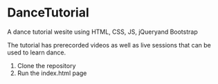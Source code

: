 # DanceTutorial
A dance tutorial wesite using HTML, CSS, JS, jQueryand Bootstrap

The tutorial has prerecorded videos as well as live sessions that can be used to learn dance.
1. Clone the repository 
2. Run the index.html page
